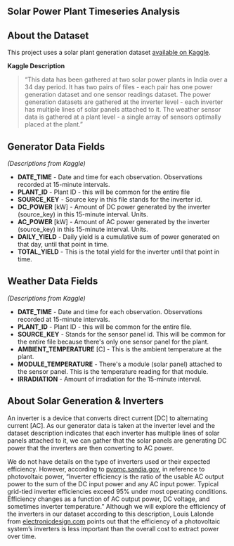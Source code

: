 ## Solar Power Plant Timeseries Analysis


## About the Dataset

This project uses a solar plant generation dataset [available on Kaggle](https://www.kaggle.com/anikannal/solar-power-generation-data).

**Kaggle Description**
> “This data has been gathered at two solar power plants in India over a 34 day period. It has two pairs of files - each pair has one power generation dataset and one sensor readings dataset. The power generation datasets are gathered at the inverter level - each inverter has multiple lines of solar panels attached to it. The weather sensor data is gathered at a plant level - a single array of sensors optimally placed at the plant.”


## Generator Data Fields

_(Descriptions from Kaggle)_



*   **DATE_TIME** - Date and time for each observation. Observations recorded at 15-minute intervals.
*   **PLANT_ID** - Plant ID - this will be common for the entire file
*   **SOURCE_KEY** - Source key in this file stands for the inverter id.
*   **DC_POWER** [kW] - Amount of DC power generated by the inverter (source_key) in this 15-minute interval. Units.
*   **AC_POWER** [kW] - Amount of AC power generated by the inverter (source_key) in this 15-minute interval. Units.
*   **DAILY_YIELD** - Daily yield is a cumulative sum of power generated on that day, until that point in time.
*   **TOTAL_YIELD** - This is the total yield for the inverter until that point in time.


## Weather Data Fields

_(Descriptions from Kaggle)_



*   **DATE_TIME** - Date and time for each observation. Observations recorded at 15-minute intervals.
*   **PLANT_ID** - Plant ID - this will be common for the entire file.
*   **SOURCE_KEY** - Stands for the sensor panel id. This will be common for the entire file because there's only one sensor panel for the plant.
*   **AMBIENT_TEMPERATURE** [C] - This is the ambient temperature at the plant.
*   **MODULE_TEMPERATURE** - There's a module (solar panel) attached to the sensor panel. This is the temperature reading for that module.
*   **IRRADIATION** - Amount of irradiation for the 15-minute interval.


## About Solar Generation & Inverters

An inverter is a device that converts direct current [DC] to alternating current [AC]. As our generator data is taken at the inverter level and the dataset description indicates that each inverter has multiple lines of solar panels attached to it, we can gather that the solar panels are generating DC power that the inverters are then converting to AC power.

We do not have details on the type of inverters used or their expected efficiency. However, according to [pvpmc.sandia.gov](https://pvpmc.sandia.gov/modeling-steps/dc-to-ac-conversion/cec-inverter-test-protocol/#:~:text=Inverter%20efficiency%20is%20the%20ratio,voltage%2C%20and%20sometimes%20inverter%20temperature.), in reference to photovoltaic power, “Inverter efficiency is the ratio of the usable AC output power to the sum of the DC input power and any AC input power. Typical grid-tied inverter efficiencies exceed 95% under most operating conditions. Efficiency changes as a function of AC output power, DC voltage, and sometimes inverter temperature.” Although we will explore the efficiency of the inverters in our dataset according to this description, Louis Lalonde from [electronicdesign.com](https://www.electronicdesign.com/markets/energy/article/21794160/dont-judge-a-solar-pv-systems-efficacy-by-inverter-efficiency-alone) points out that the efficiency of a photovoltaic system’s inverters is less important than the overall cost to extract power over time.
